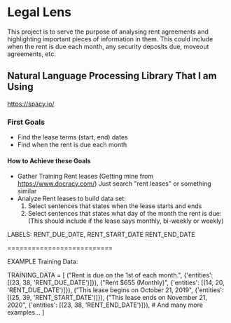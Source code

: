 # Legal Lens
This project is to serve the purpose of analysing rent agreements and highlighting important pieces of information in them. This could include when the rent is due each month, any security deposits due, moveout agreements, etc. 

## Natural Language Processing Library That I am Using
https://spacy.io/

### First Goals
* Find the lease terms (start, end) dates
* Find when the rent is due each month

#### How to Achieve these Goals

* Gather Training Rent leases (Getting mine from https://www.docracy.com/) Just search "rent leases" or something similar
* Analyze Rent leases to build data set:
    1. Select sentences that states when the lease starts and ends
    2. Select sentences that states what day of the month the rent is due:
        (This should include if the lease says monthly, bi-weekly or weekly)

LABELS:
RENT_DUE_DATE,
RENT_START_DATE
RENT_END_DATE

==========================

EXAMPLE Training Data:

TRAINING_DATA = [
("Rent is due on the 1st of each month.", {'entities': [(23, 38, 'RENT_DUE_DATE')]}),
("Rent $655 (Monthly)", {'entities': [(14, 20, 'RENT_DUE_DATE')]}),
("This lease begins on October 21, 2019", {'entities': [(25, 39, 'RENT_START_DATE')]}),
("This lease ends on November 21, 2020", {'entities': [(23, 38, 'RENT_END_DATE')]}),
    # And many more examples...
]
